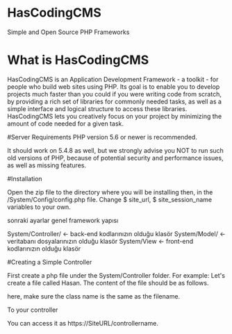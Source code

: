 
# HasCodingCMS
Simple and Open Source PHP Frameworks 

# What is HasCodingCMS
HasCodingCMS is an Application Development Framework - a toolkit - for people who build web sites using PHP.
Its goal is to enable you to develop projects much faster than you could if you were writing code from scratch,
by providing a rich set of libraries for commonly needed tasks, as well as a simple interface and logical structure to access these libraries.
HasCodingCMS lets you creatively focus on your project by minimizing the amount of code needed for a given task.

#Server Requirements
PHP version 5.6 or newer is recommended.

It should work on 5.4.8 as well, but we strongly advise you NOT to run such old versions of PHP,
because of potential security and performance issues, as well as missing features.

#Installation

Open the zip file to the directory where you will be installing then, in the /System/Config/config.php file.
Change $ site_url, $ site_session_name variables to your own.

sonraki ayarlar genel framework yapısı 

System/Controller/  <- back-end kodlarınızın olduğu klasör
System/Model/ <- veritabanı dosyalarınızın olduğu klasör
System/View  <- front-end kodlarınızın olduğu klasör

#Creating a Simple Controller

First create a php file under the System/Controller folder.
For example: Let's create a file called Hasan.
The content of the file should be as follows.

<?php
class Hasan extends Has_Controller
{

     public function index ()
     {
         echo "Controller has been created successfully.";
     }

}
?>

here, make sure the class name is the same as the filename.

To your controller

You can access it as https://SiteURL/controllername.





